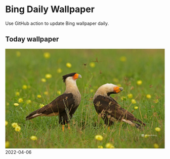 # Bing Daily Wallpaper

Use GitHub action to update Bing wallpaper daily.

## Today wallpaper

![2022-04-06](./storage/bing-wallpaper/2022/04/2022-04-06.png)
2022-04-06
